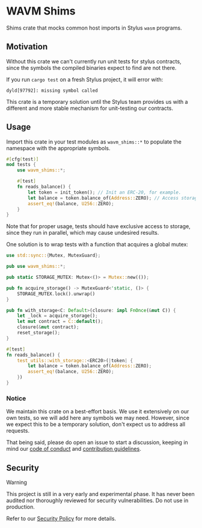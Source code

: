 # WAVM Shims

Shims crate that mocks common host imports in Stylus `wasm` programs.

## Motivation

Without this crate we can't currently run unit tests for stylus contracts,
since the symbols the compiled binaries expect to find are not there.

If you run `cargo test` on a fresh Stylus project, it will error with:

    dyld[97792]: missing symbol called

This crate is a temporary solution until the Stylus team provides us with a
different and more stable mechanism for unit-testing our contracts.

## Usage

Import this crate in your test modules as `wavm_shims::*` to populate the
namespace with the appropriate symbols.

```rust
#[cfg(test)]
mod tests {
    use wavm_shims::*;

    #[test]
    fn reads_balance() {
        let token = init_token(); // Init an ERC-20, for example.
        let balance = token.balance_of(Address::ZERO); // Access storage.
        assert_eq!(balance, U256::ZERO);
    }
}
```

Note that for proper usage, tests should have exclusive access to storage,
since they run in parallel, which may cause undesired results.

One solution is to wrap tests with a function that acquires a global mutex:

```rust
use std::sync::{Mutex, MutexGuard};

pub use wavm_shims::*;

pub static STORAGE_MUTEX: Mutex<()> = Mutex::new(());

pub fn acquire_storage() -> MutexGuard<'static, ()> {
    STORAGE_MUTEX.lock().unwrap()
}

pub fn with_storage<C: Default>(closure: impl FnOnce(&mut C)) {
    let _lock = acquire_storage();
    let mut contract = C::default();
    closure(&mut contract);
    reset_storage();
}

#[test]
fn reads_balance() {
    test_utils::with_storage::<ERC20>(|token| {
        let balance = token.balance_of(Address::ZERO);
        assert_eq!(balance, U256::ZERO);
    })
}
```

### Notice

We maintain this crate on a best-effort basis. We use it extensively on our own
tests, so we will add here any symbols we may need. However, since we expect
this to be a temporary solution, don't expect us to address all requests.

That being said, please do open an issue to start a discussion, keeping in mind
our [code of conduct] and [contribution guidelines].

[code of conduct]: CODE_OF_CONDUCT.md
[contribution guidelines]: CONTRIBUTING.md

## Security

> [!WARNING]
> This project is still in a very early and experimental phase. It has never
> been audited nor thoroughly reviewed for security vulnerabilities. Do not use
> in production.

Refer to our [Security Policy](SECURITY.md) for more details.
